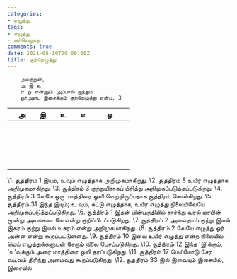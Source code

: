 ```yaml
---
categories:
- எழுத்து
tags:
- எழுத்து
- குற்றெழுத்து
comments: true
date: 2021-08-10T00:00:00Z
title: குற்றெழுத்து
---
```


```
	அவற்றுள், 
	அ இ உ 
	எ ஒ என்னும் அப்பால் ஐந்தும் 
	ஓர்அளபு இசைக்கும் குற்றெழுத்து என்ப. 3
```


|      | அ    |     | இ    |     | உ    |     | எ    |     |     | ஒ    |    |     |
| ---- | ---- | ---- | ---- | ---- | ---- | ---- | ---- | ---- | ---- | ---- | ---- | ---- |
|     |      |      |      |      |      |      |      |      |      |      |      |      |
|      |      |      |      |      |      |      |      |      |      |      |      |      |
|     |      |      |      |      |      |      |      |      |      |      |      |      |
|      |      |      |      |      |      |      |      |      |      |      |      |      |
|     |      |      |      |      |      |      |      |      |      |      |      |      |
|      |      |      |      |      |      |      |      |      |      |      |      |      |
|     |      |      |      |      |      |      |      |      |      |      |      |      |
|     |      |      |      |      |      |      |      |      |      |      |      |      |
|     |      |      |      |      |      |      |      |      |      |      |      |      |
|      |      |      |      |      |      |      |      |      |      |      |      |      |
|      |      |      |      |      |      |      |      |      |      |      |      |      |
|     |      |      |      |      |      |      |      |      |      |      |      |      |
|      |      |      |      |      |      |      |      |      |      |      |      |      |
|      |      |      |      |      |      |      |      |      |      |      |      |      |
|      |      |      |      |      |      |      |      |      |      |      |      |      |
|      |      |      |      |      |      |      |      |      |      |      |      |      |
|     |      |      |      |      |      |      |      |      |      |      |      |      |
|      |      |      |      |      |      |      |      |      |      |      |      |      |



\1.   சூத்திரம்   1   இயும், உவும் எழுத்தாக அறிமுகமாகிறது.
\2.   சூத்திரம்   8   உயிர் எழுத்தாக அறிமுகமாகிறது.
\3.   சூத்திரம்   3   குற்றுயிராகப் பிரித்து அறிமுகப்படுத்தப்படுகிறது.
\4.   சூத்திரம்   3   லேயே ஒரு மாத்திரை ஒலி வெற்றிருப்பதாக சூத்திரம் சொல்கிறது.
\5.   சூத்திரம்   31   இந்த இயும்; உ வும், சுட்டு எழுத்தாக, உயிர் எழுத்து நிலையிலேயே அறிமுகப்படுத்தப்படுகிறது.
\6.   சூத்திரம்   1   இதன் பின்பகுதியில் சார்ந்து வரல் மரபின் மூன்று அலங்கடையே என்று குறிப்பிடப்படுகிறது.
\7.   சூத்திரம்   2   அவைதாம் குற்று இயல் இகரம் குற்று இயல் உகரம் என்று அறிமுகமாகிறது.
\8.   சூத்திரம்   2   லேயே எழுத்து ஓர் அன்ன என்று கூறப்பட்டுள்ளது.
\9.   சூத்திரம்   10   இவை உயிர் எழுத்து என்ற நிலையில் மெய் எழுத்துக்களுடன் சேரும் நிலை பேசப்படுகிறது.
\10.   சூத்திரம்   12   இந்த ‘இ’க்கும், ‘உ’வுக்கும் அரை மாத்திரை ஒலி தரப்படுகிறது.
\11.   சூத்திரம்   17   மெய்யோடு சேர வடிவம் திரிந்து அமைவது கூறப்படுகிறது.
\12.   சூத்திரம்   33   இல் இவையும் இசையில், இசையில்
